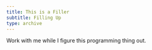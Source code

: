 ```yaml
---
title: This is a Filler
subtitle: Filling Up
type: archive
---
```


Work with me while I figure this programming thing out.